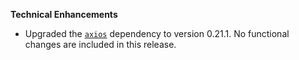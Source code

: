 **Technical Enhancements**

* Upgraded the [`axios`](https://github.com/barchart/common-js) dependency to version 0.21.1. No functional changes are included in this release.
